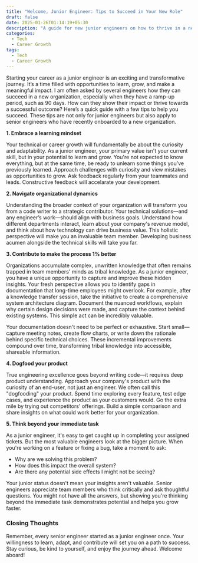 ```yaml
---
title: "Welcome, Junior Engineer: Tips to Succeed in Your New Role"
draft: false
date: 2025-01-26T01:14:19+05:30
description: "A guide for new junior engineers on how to thrive in a new organization, embrace growth, and make a meaningful impact early in their careers."
categories:
  - Tech
  - Career Growth
tags:
  - Tech
  - Career Growth
---
```


Starting your career as a junior engineer is an exciting and transformative journey. It’s a time filled with opportunities to learn, grow, and make a meaningful impact. I am often asked by several engineers how they can succeed in a new organization, especially when they have a ramp-up period, such as 90 days. How can they show their impact or thrive towards a successful outcome? Here’s a quick guide with a few tips to help you succeed. These tips are not only for junior engineers but also apply to senior engineers who have recently onboarded to a new organization.

**1. Embrace a learning mindset**

Your technical or career growth will fundamentally be about the curiosity and adaptability. As a junior engineer, your primary value isn't your current skill, but in your potential to learn and grow. You're not expected to know everything, but at the same time, be ready to unlearn some things you’ve previously learned. Approach challenges with curiosity and view mistakes as opportunities to grow. Ask feedback regularly from your teammates and leads. Constructive feedback will accelarate your development.

**2. Navigate organizational dynamics**

Understanding the broader context of your organization will transform you from a code writer to a strategic contributor. Your technical solutions—and any engineer’s work—should align with business goals. Understand how different departments interact, learn about your company's revenue model, and think about how technology can drive business value. This holistic perspective will make you an invaluable team member. Developing business acumen alongside the technical skills will take you far.


**3. Contribute to make the process 1% better**

Organizations accumulate complex, unwritten knowledge that often remains trapped in team members' minds as tribal knowledge. As a junior engineer, you have a unique opportunity to capture and improve these hidden insights. Your fresh perspective allows you to identify gaps in documentation that long-time employees might overlook. For example, after a knowledge transfer session, take the initiative to create a comprehensive system architecture diagram. Document the nuanced workflows, explain why certain design decisions were made, and capture the context behind existing systems. This simple act can be incredibly valuable.

Your documentation doesn't need to be perfect or exhaustive. Start small—capture meeting notes, create flow charts, or write down the rationale behind specific technical choices. These incremental improvements compound over time, transforming tribal knowledge into accessible, shareable information.


**4. Dogfood your product**

True engineering excellence goes beyond writing code—it requires deep product understanding. Approach your company's product with the curiosity of an end-user, not just an engineer. We often call this "dogfooding" your product. Spend time exploring every feature, test edge cases, and experience the product as your customers would. Go the extra mile by trying out competitors' offerings. Build a simple comparison and share insights on what could work better for your organization.

**5. Think beyond your immediate task**

As a junior engineer, it's easy to get caught up in completing your assigned tickets. But the most valuable engineers look at the bigger picture. When you're working on a feature or fixing a bug, take a moment to ask:

- Why are we solving this problem?
- How does this impact the overall system?
- Are there any potential side effects I might not be seeing?

Your junior status doesn't mean your insights aren't valuable. Senior engineers appreciate team members who think critically and ask thoughtful questions. You might not have all the answers, but showing you're thinking beyond the immediate task demonstrates potential and helps you grow faster.


### Closing Thoughts

Remember, every senior engineer started as a junior engineer once. Your willingness to learn, adapt, and contribute will set you on a path to success. Stay curious, be kind to yourself, and enjoy the journey ahead. Welcome aboard!
